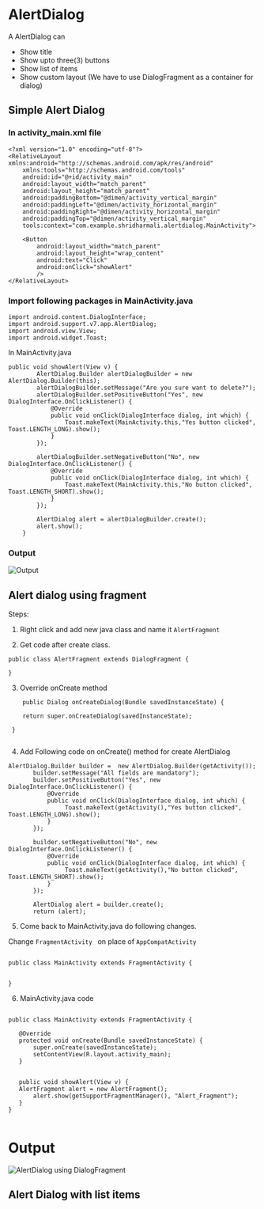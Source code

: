 # AlertDialog

A AlertDialog can

- Show title 
- Show upto three(3) buttons
- Show list of items
- Show custom layout (We have to use DialogFragment as a container for dialog)

## Simple Alert Dialog
### In  activity_main.xml file 

```
<?xml version="1.0" encoding="utf-8"?>
<RelativeLayout xmlns:android="http://schemas.android.com/apk/res/android"
    xmlns:tools="http://schemas.android.com/tools"
    android:id="@+id/activity_main"
    android:layout_width="match_parent"
    android:layout_height="match_parent"
    android:paddingBottom="@dimen/activity_vertical_margin"
    android:paddingLeft="@dimen/activity_horizontal_margin"
    android:paddingRight="@dimen/activity_horizontal_margin"
    android:paddingTop="@dimen/activity_vertical_margin"
    tools:context="com.example.shridharmali.alertdialog.MainActivity">

    <Button
        android:layout_width="match_parent"
        android:layout_height="wrap_content"
        android:text="Click"
        android:onClick="showAlert"
        />
</RelativeLayout>

```

### Import following packages in MainActivity.java

```
import android.content.DialogInterface;
import android.support.v7.app.AlertDialog;
import android.view.View;
import android.widget.Toast;
```


In MainActivity.java

```
public void showAlert(View v) {
        AlertDialog.Builder alertDialogBuilder = new AlertDialog.Builder(this);
        alertDialogBuilder.setMessage("Are you sure want to delete?");
        alertDialogBuilder.setPositiveButton("Yes", new DialogInterface.OnClickListener() {
            @Override
            public void onClick(DialogInterface dialog, int which) {
                Toast.makeText(MainActivity.this,"Yes button clicked", Toast.LENGTH_LONG).show();
            }
        });

        alertDialogBuilder.setNegativeButton("No", new DialogInterface.OnClickListener() {
            @Override
            public void onClick(DialogInterface dialog, int which) {
                Toast.makeText(MainActivity.this,"No button clicked", Toast.LENGTH_SHORT).show();
            }
        });

        AlertDialog alert = alertDialogBuilder.create();
        alert.show();
    }

```


### Output
![Output](https://github.com/shridharmalimca/iOSDev/blob/master/Android/step.png)


## Alert dialog using fragment

Steps:
1) Right click and add new java class and name it ``` AlertFragment ``` 

2) Get code after create class.

``` 
public class AlertFragment extends DialogFragment {

}

``` 

3) Override onCreate method

``` @Override
    public Dialog onCreateDialog(Bundle savedInstanceState) {
    
    return super.onCreateDialog(savedInstanceState);
    
 }
    
```
 
 4) Add Following code on onCreate() method for create AlertDialog
 
 ```
 AlertDialog.Builder builder =  new AlertDialog.Builder(getActivity());
        builder.setMessage("All fields are mandatory");
        builder.setPositiveButton("Yes", new DialogInterface.OnClickListener() {
            @Override
            public void onClick(DialogInterface dialog, int which) {
                 Toast.makeText(getActivity(),"Yes button clicked", Toast.LENGTH_LONG).show();
            }
        });

        builder.setNegativeButton("No", new DialogInterface.OnClickListener() {
            @Override
            public void onClick(DialogInterface dialog, int which) {
                 Toast.makeText(getActivity(),"No button clicked", Toast.LENGTH_SHORT).show();
            }
        });

        AlertDialog alert = builder.create();
        return (alert);
 
 ```
 
 
 5) Come back to MainActivity.java do following changes. 
 
 Change ``` FragmentActivity  ``` on place of ``` AppCompatActivity ``` 
 
 ``` 

 public class MainActivity extends FragmentActivity {
 
 
 }
 
 ``` 
 
 6) MainActivity.java code 
 
 ```
 
 public class MainActivity extends FragmentActivity {

    @Override
    protected void onCreate(Bundle savedInstanceState) {
        super.onCreate(savedInstanceState);
        setContentView(R.layout.activity_main);
    }


    public void showAlert(View v) {
    AlertFragment alert = new AlertFragment();
        alert.show(getSupportFragmentManager(), "Alert_Fragment");
    }
}
 
 
 ```
 

# Output
![AlertDialog using DialogFragment](https://github.com/shridharmalimca/iOSDev/blob/master/Android/DialogFragment.png)


## Alert Dialog with list items

 


